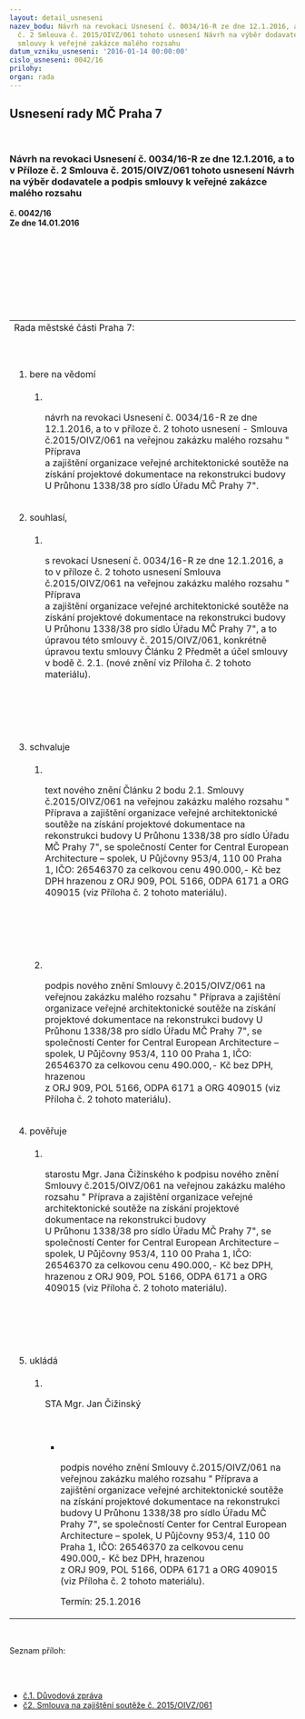 ```yaml
---
layout: detail_usneseni
nazev_bodu: Návrh na revokaci Usnesení č. 0034/16-R ze dne 12.1.2016, a to v Příloze
  č. 2 Smlouva č. 2015/OIVZ/061 tohoto usnesení Návrh na výběr dodavatele a podpis
  smlouvy k veřejné zakázce malého rozsahu
datum_vzniku_usneseni: '2016-01-14 00:00:00'
cislo_usneseni: 0042/16
prilohy: 
organ: rada
---
```

<div id="ucUsn_pList" class="usn">
	<span><h2>Usnesení rady MČ Praha 7 </h2>
<br></span><div class="standBody">
<span><h3>Návrh na revokaci Usnesení č. 0034/16-R ze dne 12.1.2016, a to v Příloze č. 2 Smlouva č. 2015/OIVZ/061 tohoto usnesení Návrh na výběr dodavatele a podpis smlouvy k veřejné zakázce malého rozsahu</h3></span><div class="center">
		<strong>č. 0042/16</strong><br>
	</div>
<div class="center">
		<strong>Ze dne 14.01.2016</strong><br><br>
	</div>
<p><br></p>
<table class="documentProperties tableView">
<br><tbody>
<br><tr>
<br><td>Rada městské části Praha 7:</td>
</tr>
<br><tr>
<br><td>
<br><ol class="urzList_view">
<br><li class="urzClass1">bere na vědomí <br><ol class="urzOlClass">
<br><li class="urzClass2">
<br><p>návrh na revokaci Usnesení č. 0034/16-R ze dne 12.1.2016, a to v příloze č. 2 tohoto usnesení - Smlouva č.2015/OIVZ/061 na veřejnou zakázku malého rozsahu " Příprava <br>a zajištění organizace veřejné architektonické soutěže na získání projektové dokumentace na rekonstrukci budovy U Průhonu 1338/38 pro sídlo Úřadu MČ Prahy 7".</p>
</li>
</ol>
<br>
</li>
<li class="urzClass1">souhlasí, <br><ol class="urzOlClass">
<br><li class="urzClass2">
<br><p>s revokací Usnesení č. 0034/16-R ze dne 12.1.2016, a to v příloze č. 2 tohoto usnesení Smlouva č.2015/OIVZ/061 na veřejnou zakázku malého rozsahu " Příprava<br>a zajištění organizace veřejné architektonické soutěže na získání projektové dokumentace na rekonstrukci budovy U Průhonu 1338/38 pro sídlo Úřadu MČ Prahy 7", a to úpravou této smlouvy č. 2015/OIVZ/061, konkrétně úpravou textu smlouvy Článku 2 Předmět a účel smlouvy v bodě č. 2.1. (nové znění viz Příloha č. 2 tohoto materiálu).</p>
<br><p><br></p>
</li>
</ol>
<br>
</li>
<li class="urzClass1">schvaluje <br><ol class="urzOlClass">
<br><li class="urzClass2">
<br><p>text nového znění Článku 2 bodu 2.1. Smlouvy č.2015/OIVZ/061 na veřejnou zakázku malého rozsahu " Příprava a zajištění organizace veřejné architektonické soutěže na získání projektové dokumentace na rekonstrukci budovy U Průhonu 1338/38 pro sídlo Úřadu MČ Prahy 7", se společností Center for Central European Architecture – spolek, U Půjčovny 953/4, 110 00 Praha 1, IČO: 26546370 za celkovou cenu 490.000,- Kč bez DPH hrazenou z ORJ 909, POL 5166, ODPA 6171 a ORG 409015 (viz Příloha č. 2 tohoto materiálu).</p>
<br><p><br></p>
<br>
</li>
<li class="urzClass2">
<br><p>podpis nového znění Smlouvy č.2015/OIVZ/061 na veřejnou zakázku malého rozsahu " Příprava a zajištění organizace veřejné architektonické soutěže na získání projektové dokumentace na rekonstrukci budovy U Průhonu 1338/38 pro sídlo Úřadu MČ Prahy 7", se společností Center for Central European Architecture – spolek, U Půjčovny 953/4, 110 00 Praha 1, IČO: 26546370 za celkovou cenu 490.000,- Kč bez DPH, hrazenou <br>z ORJ 909, POL 5166, ODPA 6171 a ORG 409015 (viz Příloha č. 2 tohoto materiálu).</p>
</li>
</ol>
<br>
</li>
<li class="urzClass1">pověřuje <br><ol class="urzOlClass">
<br><li class="urzClass2">
<br><p>starostu Mgr. Jana Čižinského k podpisu nového znění Smlouvy č.2015/OIVZ/061 na veřejnou zakázku malého rozsahu " Příprava a zajištění organizace veřejné architektonické soutěže na získání projektové dokumentace na rekonstrukci budovy <br>U Průhonu 1338/38 pro sídlo Úřadu MČ Prahy 7", se společností Center for Central European Architecture – spolek, U Půjčovny 953/4, 110 00 Praha 1, IČO: 26546370 za celkovou cenu 490.000,- Kč bez DPH, hrazenou z ORJ 909, POL 5166, ODPA 6171 a ORG 409015 (viz Příloha č. 2 tohoto materiálu).</p>
<br><p><br></p>
</li>
</ol>
<br>
</li>
<li class="urzClass1">ukládá <br><ol class="urzOlClass">
<br><li class="urzClass2">
<br><p>STA Mgr. Jan Čižinský</p>
<br><ul class="urzUlClass">
<br><li class="urzClass3">
<br><p>podpis nového znění Smlouvy č.2015/OIVZ/061 na veřejnou zakázku malého rozsahu " Příprava a zajištění organizace veřejné architektonické soutěže na získání projektové dokumentace na rekonstrukci budovy U Průhonu 1338/38 pro sídlo Úřadu MČ Prahy 7", se společností Center for Central European Architecture – spolek, U Půjčovny 953/4, 110 00 Praha 1, IČO: 26546370 za celkovou cenu 490.000,- Kč bez DPH, hrazenou <br>z ORJ 909, POL 5166, ODPA 6171 a ORG 409015 (viz Příloha č. 2 tohoto materiálu).</p>Termín: 25.1.2016</li>
</ul>
</li>
</ol>
</li>
</ol>
</td>
</tr>
</tbody>
</table>
<br><p>Seznam příloh: </p>
<br><ul>
<br><li>
<a href="/zdroj.aspx?typ=4&amp;Id=69716&amp;sh=-1383705643" target="_blank" title="Odkaz na soubor - 14,8 kB - nové okno">č.1. Důvodová zpráva</a><br>
</li>
<li><a href="/zdroj.aspx?typ=4&amp;Id=69717&amp;sh=-1383739403" target="_blank" title="Odkaz na soubor - 99,5 kB - nové okno">č2. Smlouva na zajištění soutěže č. 2015/OIVZ/061</a></li>
</ul>
<br><p> </p>
</div>
</div>